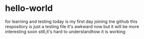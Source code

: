 # hello-world
for learning and testing
today is my first day joining tne github
this respository is just a testing file 
it's awkward now but it will be more interesting soon 
still,it's hard to understandhow it is working
